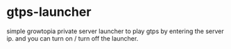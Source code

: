 # gtps-launcher
simple growtopia private server launcher to play gtps by entering the server ip. and you can turn on / turn off the launcher.
